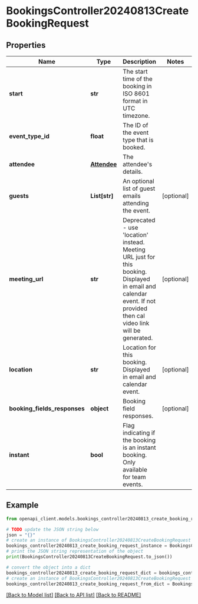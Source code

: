 # BookingsController20240813CreateBookingRequest


## Properties

Name | Type | Description | Notes
------------ | ------------- | ------------- | -------------
**start** | **str** | The start time of the booking in ISO 8601 format in UTC timezone. | 
**event_type_id** | **float** | The ID of the event type that is booked. | 
**attendee** | [**Attendee**](Attendee.md) | The attendee&#39;s details. | 
**guests** | **List[str]** | An optional list of guest emails attending the event. | [optional] 
**meeting_url** | **str** | Deprecated - use &#39;location&#39; instead. Meeting URL just for this booking. Displayed in email and calendar event. If not provided then cal video link will be generated. | [optional] 
**location** | **str** | Location for this booking. Displayed in email and calendar event. | [optional] 
**booking_fields_responses** | **object** | Booking field responses. | [optional] 
**instant** | **bool** | Flag indicating if the booking is an instant booking. Only available for team events. | 

## Example

```python
from openapi_client.models.bookings_controller20240813_create_booking_request import BookingsController20240813CreateBookingRequest

# TODO update the JSON string below
json = "{}"
# create an instance of BookingsController20240813CreateBookingRequest from a JSON string
bookings_controller20240813_create_booking_request_instance = BookingsController20240813CreateBookingRequest.from_json(json)
# print the JSON string representation of the object
print(BookingsController20240813CreateBookingRequest.to_json())

# convert the object into a dict
bookings_controller20240813_create_booking_request_dict = bookings_controller20240813_create_booking_request_instance.to_dict()
# create an instance of BookingsController20240813CreateBookingRequest from a dict
bookings_controller20240813_create_booking_request_from_dict = BookingsController20240813CreateBookingRequest.from_dict(bookings_controller20240813_create_booking_request_dict)
```
[[Back to Model list]](../README.md#documentation-for-models) [[Back to API list]](../README.md#documentation-for-api-endpoints) [[Back to README]](../README.md)


